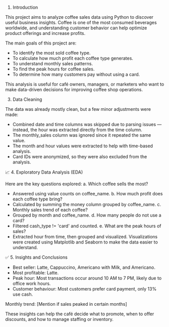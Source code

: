 1. Introduction

This project aims to analyze coffee sales data using Python to discover useful business insights. Coffee is one of the most consumed beverages worldwide, and understanding customer behavior can help optimize product offerings and increase profits.

The main goals of this project are:

- To identify the most sold coffee type.
- To calculate how much profit each coffee type generates.
- To understand monthly sales patterns.
- To find the peak hours for coffee sales.
- To determine how many customers pay without using a card.

This analysis is useful for café owners, managers, or marketers who want to make data-driven decisions for improving coffee shop operations.

3. Data Cleaning

The data was already mostly clean, but a few minor adjustments were made:
- Combined date and time columns was skipped due to parsing issues — instead, the hour was extracted directly from the time column.
- The monthly_sales column was ignored since it repeated the same value.
- The month and hour values were extracted to help with time-based analysis.
- Card IDs were anonymized, so they were also excluded from the analysis.

📈 4. Exploratory Data Analysis (EDA)

Here are the key questions explored:
a. Which coffee sells the most?
- Answered using value counts on coffee_name.
b. How much profit does each coffee type bring?
- Calculated by summing the money column grouped by coffee_name.
c. Monthly sales trend of each coffee?
- Grouped by month and coffee_name.
d. How many people do not use a card?
- Filtered cash_type != 'card' and counted.
e. What are the peak hours of sales?
- Extracted hour from time, then grouped and visualized.
Visualizations were created using Matplotlib and Seaborn to make the data easier to understand.

✅ 5. Insights and Conclusions

- Best seller: Latte, Cappuccino, Americano with Milk, and Americano.  
- Most profitable: Latte. 
- Peak hour: Most transactions occur around 10 AM to 7 PM, likely due to office work hours.  
- Customer behaviour: Most customers prefer card payment, only 13% use cash.

Monthly trend: [Mention if sales peaked in certain months]

These insights can help the café decide what to promote, when to offer discounts, and how to manage staffing or inventory.
